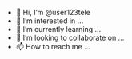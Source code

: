 - 👋 Hi, I’m @user123tele
- 👀 I’m interested in ...
- 🌱 I’m currently learning ...
- 💞️ I’m looking to collaborate on ...
- 📫 How to reach me ...

<!---
user123tele/user123tele is a ✨ special ✨ repository because its `README.md` (this file) appears on your GitHub profile.
You can click the Preview link to take a look at your changes.
--->

